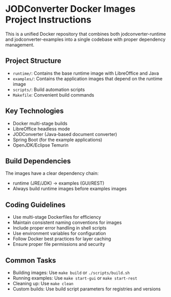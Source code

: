 <!-- Use this file to provide workspace-specific custom instructions to Copilot. For more details, visit https://code.visualstudio.com/docs/copilot/copilot-customization#_use-a-githubcopilotinstructionsmd-file -->

# JODConverter Docker Images Project Instructions

This is a unified Docker repository that combines both jodconverter-runtime and jodconverter-examples into a single codebase with proper dependency management.

## Project Structure
- `runtime/`: Contains the base runtime image with LibreOffice and Java
- `examples/`: Contains the application images that depend on the runtime image
- `scripts/`: Build automation scripts
- `Makefile`: Convenient build commands

## Key Technologies
- Docker multi-stage builds
- LibreOffice headless mode
- JODConverter (Java-based document converter)
- Spring Boot (for the example applications)
- OpenJDK/Eclipse Temurin

## Build Dependencies
The images have a clear dependency chain:
- runtime (JRE/JDK) → examples (GUI/REST)
- Always build runtime images before examples images

## Coding Guidelines
- Use multi-stage Dockerfiles for efficiency
- Maintain consistent naming conventions for images
- Include proper error handling in shell scripts
- Use environment variables for configuration
- Follow Docker best practices for layer caching
- Ensure proper file permissions and security

## Common Tasks
- Building images: Use `make build` or `./scripts/build.sh`
- Running examples: Use `make start-gui` or `make start-rest`
- Cleaning up: Use `make clean`
- Custom builds: Use build script parameters for registries and versions
